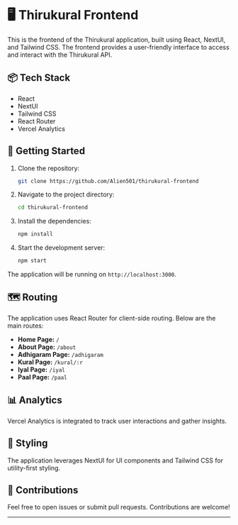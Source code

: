 # 🖥️ Thirukural Frontend

This is the frontend of the Thirukural application, built using React, NextUI, and Tailwind CSS. The frontend provides a user-friendly interface to access and interact with the Thirukural API.

## 📦 Tech Stack

- React
- NextUI
- Tailwind CSS
- React Router
- Vercel Analytics

## 🚀 Getting Started

1. Clone the repository:
    ```bash
    git clone https://github.com/Alien501/thirukural-frontend
    ```
2. Navigate to the project directory:
    ```bash
    cd thirukural-frontend
    ```
3. Install the dependencies:
    ```bash
    npm install
    ```
4. Start the development server:
    ```bash
    npm start
    ```

The application will be running on `http://localhost:3000`.

## 🗺️ Routing

The application uses React Router for client-side routing. Below are the main routes:

- **Home Page:** `/`
- **About Page:** `/about`
- **Adhigaram Page:** `/adhigaram`
- **Kural Page:** `/kural/:r`
- **Iyal Page:** `/iyal`
- **Paal Page:** `/paal`

## 📊 Analytics

Vercel Analytics is integrated to track user interactions and gather insights.

## 🎨 Styling

The application leverages NextUI for UI components and Tailwind CSS for utility-first styling.

## 🤝 Contributions

Feel free to open issues or submit pull requests. Contributions are welcome!

---